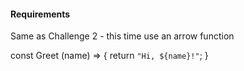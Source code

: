 #### Requirements
Same as Challenge 2 - this time use an arrow function

const Greet (name) => {
  return `"Hi, ${name}!"`;
}